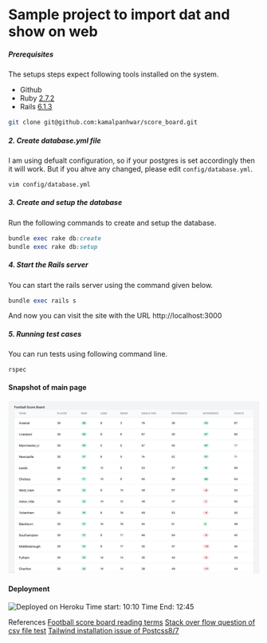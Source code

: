 # Sample project to import dat and show on web

##### Prerequisites

The setups steps expect following tools installed on the system.

- Github
- Ruby [2.7.2](https://github.com/organization/project-name/blob/master/.ruby-version#L1)
- Rails [6.1.3](https://github.com/organization/project-name/blob/master/Gemfile#L12)

```bash
git clone git@github.com:kamalpanhwar/score_board.git
```

##### 2. Create database.yml file

I am using defualt configuration, so if your postgres is set accordingly then it will work. But if you ahve any changed, please edit `config/database.yml`.

```bash
vim config/database.yml
```

##### 3. Create and setup the database

Run the following commands to create and setup the database.

```ruby
bundle exec rake db:create
bundle exec rake db:setup
```

##### 4. Start the Rails server

You can start the rails server using the command given below.

```ruby
bundle exec rails s
```

And now you can visit the site with the URL http://localhost:3000


##### 5. Running test cases

You can run tests using following command line.
```
rspec 
```
#### Snapshot of main page
![Main Page](./scorboard_shot.png)

#### Deployment
![Deployed on Heroku](https://score-board-test.herokuapp.com/)
Time start: 10:10
Time End:  12:45 



References
[Football score board reading terms](https://howtheyplay.com/team-sports/abbrev-GA-GF-GS-GD-MP-Caps-meaning-soccer)
[Stack over flow question of csv file test](https://stackoverflow.com/questions/35340693/how-to-test-csv-import-with-rspec)
[Tailwind installation issue of Postcss8/7](https://railsbytes.com/templates/XbBsG6)

